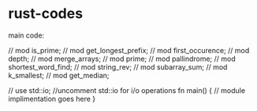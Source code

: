 # rust-codes
main code:

// mod is_prime;
// mod get_longest_prefix;
// mod first_occurence;
// mod depth;
// mod  merge_arrays;
// mod prime;
// mod pallindrome;
// mod shortest_word_find;
// mod string_rev;
// mod subarray_sum;
// mod k_smallest;
// mod get_median;

// use std::io; //uncomment std::io for i/o operations
fn main() {
// module implimentation goes here
}
